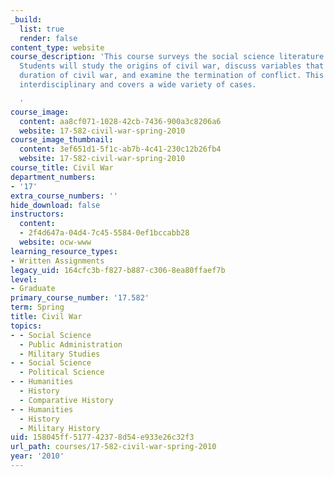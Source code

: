 ```yaml
---
_build:
  list: true
  render: false
content_type: website
course_description: 'This course surveys the social science literature on civil war.
  Students will study the origins of civil war, discuss variables that affect the
  duration of civil war, and examine the termination of conflict. This course is highly
  interdisciplinary and covers a wide variety of cases.

  '
course_image:
  content: aa8cf071-1028-42cb-7436-900a3c8206a6
  website: 17-582-civil-war-spring-2010
course_image_thumbnail:
  content: 3ef651d1-5f1c-ab7b-4c41-230c12b26fb4
  website: 17-582-civil-war-spring-2010
course_title: Civil War
department_numbers:
- '17'
extra_course_numbers: ''
hide_download: false
instructors:
  content:
  - 2f4d647a-04d4-7c45-5584-0ef1bccabb28
  website: ocw-www
learning_resource_types:
- Written Assignments
legacy_uid: 164cfc3b-f827-b887-c306-8ea80ffaef7b
level:
- Graduate
primary_course_number: '17.582'
term: Spring
title: Civil War
topics:
- - Social Science
  - Public Administration
  - Military Studies
- - Social Science
  - Political Science
- - Humanities
  - History
  - Comparative History
- - Humanities
  - History
  - Military History
uid: 158045ff-5177-4237-8d54-e933e26c32f3
url_path: courses/17-582-civil-war-spring-2010
year: '2010'
---
```

